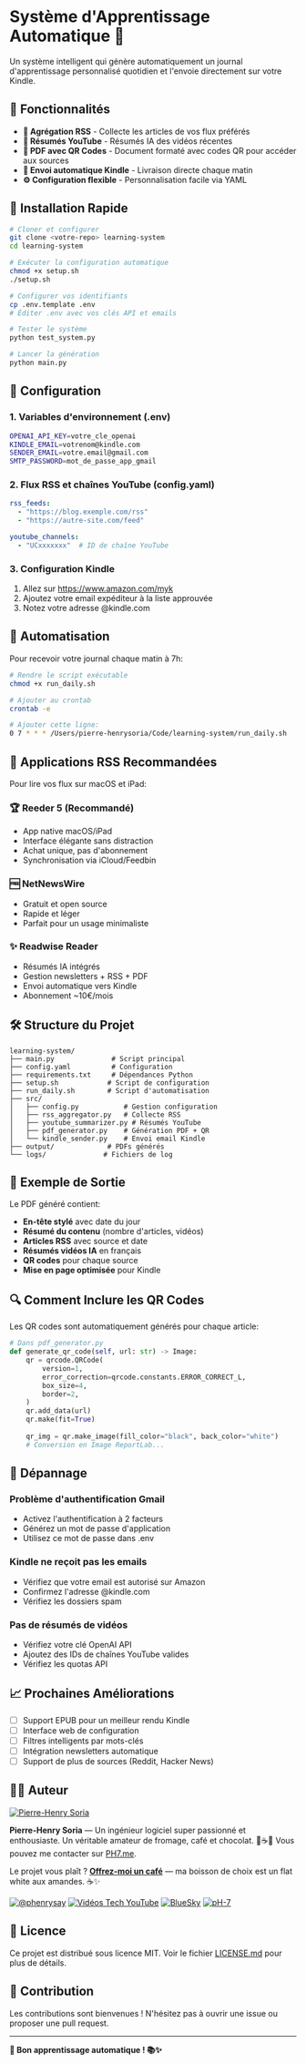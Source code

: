 # Système d'Apprentissage Automatique 🧠

Un système intelligent qui génère automatiquement un journal d'apprentissage personnalisé quotidien et l'envoie directement sur votre Kindle.

## 🎯 Fonctionnalités

- **📰 Agrégation RSS** - Collecte les articles de vos flux préférés
- **🎥 Résumés YouTube** - Résumés IA des vidéos récentes
- **📄 PDF avec QR Codes** - Document formaté avec codes QR pour accéder aux sources
- **📧 Envoi automatique Kindle** - Livraison directe chaque matin
- **⚙️ Configuration flexible** - Personnalisation facile via YAML

## 🚀 Installation Rapide

```bash
# Cloner et configurer
git clone <votre-repo> learning-system
cd learning-system

# Exécuter la configuration automatique
chmod +x setup.sh
./setup.sh

# Configurer vos identifiants
cp .env.template .env
# Éditer .env avec vos clés API et emails

# Tester le système
python test_system.py

# Lancer la génération
python main.py
```

## 🔧 Configuration

### 1. Variables d'environnement (.env)
```bash
OPENAI_API_KEY=votre_cle_openai
KINDLE_EMAIL=votrenom@kindle.com
SENDER_EMAIL=votre.email@gmail.com
SMTP_PASSWORD=mot_de_passe_app_gmail
```

### 2. Flux RSS et chaînes YouTube (config.yaml)
```yaml
rss_feeds:
  - "https://blog.exemple.com/rss"
  - "https://autre-site.com/feed"

youtube_channels:
  - "UCxxxxxxx"  # ID de chaîne YouTube
```

### 3. Configuration Kindle
1. Allez sur https://www.amazon.com/myk
2. Ajoutez votre email expéditeur à la liste approuvée
3. Notez votre adresse @kindle.com

## 🤖 Automatisation

Pour recevoir votre journal chaque matin à 7h:

```bash
# Rendre le script exécutable
chmod +x run_daily.sh

# Ajouter au crontab
crontab -e

# Ajouter cette ligne:
0 7 * * * /Users/pierre-henrysoria/Code/learning-system/run_daily.sh
```

## 📱 Applications RSS Recommandées

Pour lire vos flux sur macOS et iPad:

### 🏆 **Reeder 5** (Recommandé)
- App native macOS/iPad
- Interface élégante sans distraction
- Achat unique, pas d'abonnement
- Synchronisation via iCloud/Feedbin

### 🆓 **NetNewsWire**
- Gratuit et open source
- Rapide et léger
- Parfait pour un usage minimaliste

### ✨ **Readwise Reader**
- Résumés IA intégrés
- Gestion newsletters + RSS + PDF
- Envoi automatique vers Kindle
- Abonnement ~10€/mois

## 🛠️ Structure du Projet

```
learning-system/
├── main.py              # Script principal
├── config.yaml          # Configuration
├── requirements.txt     # Dépendances Python
├── setup.sh            # Script de configuration
├── run_daily.sh        # Script d'automatisation
├── src/
│   ├── config.py           # Gestion configuration
│   ├── rss_aggregator.py   # Collecte RSS
│   ├── youtube_summarizer.py # Résumés YouTube
│   ├── pdf_generator.py    # Génération PDF + QR
│   └── kindle_sender.py    # Envoi email Kindle
├── output/             # PDFs générés
└── logs/              # Fichiers de log
```

## 🎨 Exemple de Sortie

Le PDF généré contient:
- **En-tête stylé** avec date du jour
- **Résumé du contenu** (nombre d'articles, vidéos)
- **Articles RSS** avec source et date
- **Résumés vidéos IA** en français
- **QR codes** pour chaque source
- **Mise en page optimisée** pour Kindle

## 🔍 Comment Inclure les QR Codes

Les QR codes sont automatiquement générés pour chaque article:

```python
# Dans pdf_generator.py
def generate_qr_code(self, url: str) -> Image:
    qr = qrcode.QRCode(
        version=1,
        error_correction=qrcode.constants.ERROR_CORRECT_L,
        box_size=4,
        border=2,
    )
    qr.add_data(url)
    qr.make(fit=True)
    
    qr_img = qr.make_image(fill_color="black", back_color="white")
    # Conversion en Image ReportLab...
```

## 🚨 Dépannage

### Problème d'authentification Gmail
- Activez l'authentification à 2 facteurs
- Générez un mot de passe d'application
- Utilisez ce mot de passe dans .env

### Kindle ne reçoit pas les emails
- Vérifiez que votre email est autorisé sur Amazon
- Confirmez l'adresse @kindle.com
- Vérifiez les dossiers spam

### Pas de résumés de vidéos
- Vérifiez votre clé OpenAI API
- Ajoutez des IDs de chaînes YouTube valides
- Vérifiez les quotas API

## 📈 Prochaines Améliorations

- [ ] Support EPUB pour un meilleur rendu Kindle
- [ ] Interface web de configuration
- [ ] Filtres intelligents par mots-clés
- [ ] Intégration newsletters automatique
- [ ] Support de plus de sources (Reddit, Hacker News)

## 👨‍💻 Auteur

[![Pierre-Henry Soria](https://s.gravatar.com/avatar/a210fe61253c43c869d71eaed0e90149?s=200)](https://PH7.me "Site personnel de Pierre-Henry Soria")

**Pierre-Henry Soria** — Un ingénieur logiciel super passionné et enthousiaste.
Un véritable amateur de fromage, café et chocolat. 🧀☕🍫
Vous pouvez me contacter sur [PH7.me](https://PH7.me).

Le projet vous plaît ? **[Offrez-moi un café](https://ko-fi.com/phenry)** — ma boisson de choix est un flat white aux amandes. ☕✨

[![@phenrysay][x-icon]](https://x.com/phenrysay "Me suivre sur X") [![Vidéos Tech YouTube][youtube-icon]](https://www.youtube.com/@pH7Programming "Ma chaîne YouTube Tech") [![BlueSky][bsky-icon]](https://bsky.app/profile/pierrehenry.dev "Follow Me on BlueSky") [![pH-7][github-icon]](https://github.com/pH-7 "Me suivre sur GitHub")

## 📄 Licence

Ce projet est distribué sous licence MIT. Voir le fichier [LICENSE.md](license.md) pour plus de détails.

## 🤝 Contribution

Les contributions sont bienvenues ! N'hésitez pas à ouvrir une issue ou proposer une pull request.

---

**🧠 Bon apprentissage automatique ! 📚✨**

<!-- GitHub's Markdown reference links -->
[x-icon]: https://img.shields.io/badge/x-000000?style=for-the-badge&logo=x
[bsky-icon]: https://img.shields.io/badge/BlueSky-00A8E8?style=for-the-badge&logo=bluesky&logoColor=white
[youtube-icon]: https://img.shields.io/badge/YouTube-FF0000?style=for-the-badge&logo=youtube&logoColor=white
[github-icon]: https://img.shields.io/badge/GitHub-100000?style=for-the-badge&logo=github&logoColor=white
